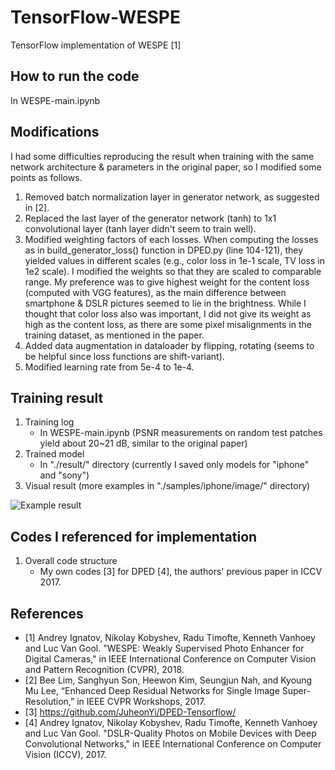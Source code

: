 # TensorFlow-WESPE
TensorFlow implementation of WESPE [1]

## **How to run the code**
In WESPE-main.ipynb 

## **Modifications** 

I had some difficulties reproducing the result when training with the same network architecture & parameters in the original paper, so I modified some points as follows.

1. Removed batch normalization layer in generator network, as suggested in [2].
2. Replaced the last layer of the generator network (tanh) to 1x1 convolutional layer (tanh layer didn't seem to train well).
3. Modified weighting factors of each losses. When computing the losses as in build_generator_loss() function in DPED.py (line 104-121), they yielded values in different scales (e.g., color loss in 1e-1 scale, TV loss in 1e2 scale). I modified the weights so that they are scaled to comparable range. My preference was to give highest weight for the content loss (computed with VGG features), as the main difference between smartphone & DSLR pictures seemed to lie in the brightness. While I thought that color loss also was important, I did not give its weight as high as the content loss, as there are some pixel misalignments in the training dataset, as mentioned in the paper. 
4. Added data augmentation in dataloader by flipping, rotating (seems to be helpful since loss functions are shift-variant).
5. Modified learning rate from 5e-4 to 1e-4.


## **Training result**
1. Training log 
   - In WESPE-main.ipynb (PSNR measurements on random test patches yield about 20~21 dB, similar to the original paper)
2. Trained model
   - In "./result/" directory (currently I saved only models for "iphone" and "sony")
3. Visual result (more examples in "./samples/iphone/image/" directory)

![Example result](https://github.com/JuheonYi/DPED-Tensorflow/blob/master/example.PNG)

## **Codes I referenced for implementation**
1. Overall code structure 
   - My own codes [3] for DPED [4], the authors' previous paper in ICCV 2017. 


## **References**
- [1] Andrey Ignatov, Nikolay Kobyshev, Radu Timofte, Kenneth Vanhoey and Luc Van Gool. "WESPE: Weakly Supervised Photo Enhancer for Digital Cameras," in IEEE International Conference on Computer Vision and Pattern Recognition (CVPR), 2018.
- [2] Bee Lim, Sanghyun Son, Heewon Kim, Seungjun Nah, and Kyoung Mu Lee, “Enhanced Deep Residual Networks for Single Image Super-Resolution,” in IEEE CVPR Workshops, 2017.
- [3] https://github.com/JuheonYi/DPED-Tensorflow/
- [4] Andrey Ignatov, Nikolay Kobyshev, Radu Timofte, Kenneth Vanhoey and Luc Van Gool. "DSLR-Quality Photos on Mobile Devices with Deep Convolutional Networks," in IEEE International Conference on Computer Vision (ICCV), 2017.

